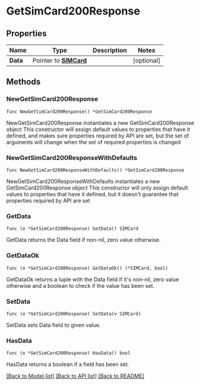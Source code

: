 # GetSimCard200Response

## Properties

Name | Type | Description | Notes
------------ | ------------- | ------------- | -------------
**Data** | Pointer to [**SIMCard**](SIMCard.md) |  | [optional] 

## Methods

### NewGetSimCard200Response

`func NewGetSimCard200Response() *GetSimCard200Response`

NewGetSimCard200Response instantiates a new GetSimCard200Response object
This constructor will assign default values to properties that have it defined,
and makes sure properties required by API are set, but the set of arguments
will change when the set of required properties is changed

### NewGetSimCard200ResponseWithDefaults

`func NewGetSimCard200ResponseWithDefaults() *GetSimCard200Response`

NewGetSimCard200ResponseWithDefaults instantiates a new GetSimCard200Response object
This constructor will only assign default values to properties that have it defined,
but it doesn't guarantee that properties required by API are set

### GetData

`func (o *GetSimCard200Response) GetData() SIMCard`

GetData returns the Data field if non-nil, zero value otherwise.

### GetDataOk

`func (o *GetSimCard200Response) GetDataOk() (*SIMCard, bool)`

GetDataOk returns a tuple with the Data field if it's non-nil, zero value otherwise
and a boolean to check if the value has been set.

### SetData

`func (o *GetSimCard200Response) SetData(v SIMCard)`

SetData sets Data field to given value.

### HasData

`func (o *GetSimCard200Response) HasData() bool`

HasData returns a boolean if a field has been set.


[[Back to Model list]](../README.md#documentation-for-models) [[Back to API list]](../README.md#documentation-for-api-endpoints) [[Back to README]](../README.md)



